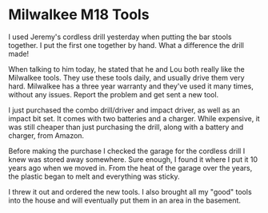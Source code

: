 # Milwalkee M18 Tools

I used Jeremy's cordless drill yesterday when putting the bar stools
together. I put the first one together by hand. What a difference the
drill made!

When talking to him today, he stated that he and Lou both really like
the Milwalkee tools. They use these tools daily, and usually drive them
very hard. Milwalkee has a three year warranty and they've used it many
times, without any issues. Report the problem and get sent a new tool.

I just purchased the combo drill/driver and impact driver, as well as an
impact bit set. It comes with two batteries and a charger. While
expensive, it was still cheaper than just purchasing the drill, along
with a battery and charger, from Amazon.

Before making the purchase I checked the garage for the cordless drill I
knew was stored away somewhere. Sure enough, I found it where I put it
10 years ago when we moved in. From the heat of the garage over the
years, the plastic began to melt and everything was sticky.

I threw it out and ordered the new tools. I also brought all my "good"
tools into the house and will eventually put them in an area in the
basement.
